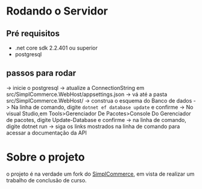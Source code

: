 # Rodando o Servidor 
## Pré requisitos 
- .net core sdk 2.2.401 ou superior 
- postgresql 

## passos para rodar 
-> inicie o postgresql 
-> atualize a ConnectionString em src/SimplCommerce.WebHost/appsettings.json
-> vá até a pasta src/SimplCommerce.WebHost/
-> construa o esquema do Banco de dados
  -> Na linha de comando, digite ```dotnet ef database update``` e confirme
  -> No visual Studio,em Tools>Gerenciador De Pacotes>Console Do Gerenciador de pacotes, digite Update-Database e confirme
-> na linha de comando, digite dotnet run
-> siga os links mostrados na linha de comando para acessar a documentação da API


# Sobre o projeto 
o projeto é na verdade um fork do [SimplCommerce](http://github.com/simplCommerce/SimplCommerce), em vista de realizar um trabalho de conclusão de curso.
